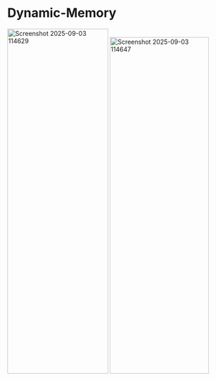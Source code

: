 # Dynamic-Memory

<img width="229" height="782" alt="Screenshot 2025-09-03 114629" src="https://github.com/user-attachments/assets/bb7e9fd6-bed5-479c-9ebd-45f927cd415d" />
<img width="225" height="763" alt="Screenshot 2025-09-03 114647" src="https://github.com/user-attachments/assets/a7596093-4d8d-41ee-8f95-7c5cd94a6f30" />
